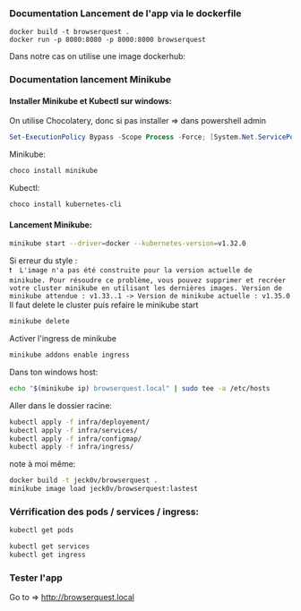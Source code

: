 ### Documentation Lancement de l'app via le dockerfile
```shell
docker build -t browserquest .
docker run -p 8080:8080 -p 8000:8000 browserquest
```
Dans notre cas on utilise une image dockerhub:

### Documentation lancement Minikube 

#### Installer Minikube et Kubectl sur windows:
On utilise Chocolatery, donc si pas installer => dans powershell admin
```powershell
Set-ExecutionPolicy Bypass -Scope Process -Force; [System.Net.ServicePointManager]::SecurityProtocol = [System.Net.SecurityProtocolType]::Tls12; iex ((New-Object System.Net.WebClient).DownloadString('https://community.chocolatey.org/install.ps1'))
```
Minikube:
```bash
choco install minikube
```
Kubectl:
```bash
choco install kubernetes-cli
```
#### Lancement Minikube:
```bash
minikube start --driver=docker --kubernetes-version=v1.32.0
```
Si erreur du style :
<br>
`
❗  L'image n'a pas été construite pour la version actuelle de minikube. Pour résoudre ce problème, vous pouvez supprimer et recréer votre cluster minikube en utilisant les dernières images. Version de minikube attendue : v1.33..1 -> Version de minikube actuelle : v1.35.0
`
<br>
Il faut delete le cluster puis refaire le minikube start
```bash
minikube delete
```
Activer l'ingress de minikube
```bash
minikube addons enable ingress
```
Dans ton windows host:
```bash
echo "$(minikube ip) browserquest.local" | sudo tee -a /etc/hosts
```
Aller dans le dossier racine:
```bash
kubectl apply -f infra/deployement/
kubectl apply -f infra/services/
kubectl apply -f infra/configmap/
kubectl apply -f infra/ingress/


```
note à moi même:

```bash
docker build -t jeck0v/browserquest .
minikube image load jeck0v/browserquest:lastest

```
### Vérrification des pods / services / ingress:
```bash
kubectl get pods
```
```bash
kubectl get services
kubectl get ingress
```
### Tester l'app
Go to =>
http://browserquest.local








